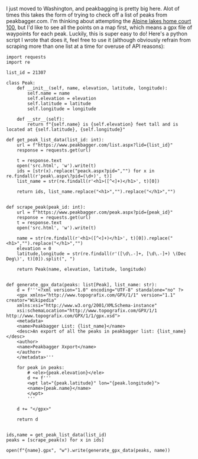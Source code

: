 I just moved to Washington, and peakbagging is pretty big here. Alot of times this takes the form of trying to check off a list of peaks from peakbagger.com. I'm thinking about attempting the [Alpine lakes home court 100](https://www.peakbagger.com/list.aspx?lid=21307), but I'd like to see all the points on a map first, which means a gpx file of waypoints for each peak. Luckily, this is super easy to do! Here's a python script I wrote that does it, feel free to use it (although obviously refrain from scraping more than one list at a time for overuse of API reasons):

    import requests
    import re

    list_id = 21307
    
    class Peak:
        def __init__(self, name, elevation, latitude, longitude):
            self.name = name
            self.elevation = elevation
            self.latitude = latitude
            self.longitude = longitude

        def __str__(self):
            return f"{self.name} is {self.elevation} feet tall and is located at {self.latitude}, {self.longitude}"

    def get_peak_list_data(list_id: int):
        url = f"https://www.peakbagger.com/list.aspx?lid={list_id}"
        response = requests.get(url)

        t = response.text
        open('src.html', 'w').write(t)
        ids = [str(x).replace("peack.aspx?pid=","") for x in  re.findall(r'peak\.aspx\?pid=(\d+)', t)]
        list_name = str(re.findall(r'<h1>([^<]+)</h1>', t)[0])

        return ids, list_name.replace("<h1>","").replace("</h1>","")


    def scrape_peak(peak_id: int):
        url = f"https://www.peakbagger.com/peak.aspx?pid={peak_id}"
        response = requests.get(url)
        t = response.text
        open('src.html', 'w').write(t)

        name = str(re.findall(r'<h1>([^<]+)</h1>', t)[0]).replace("<h1>","").replace("</h1>","")
        elevation = 0
        latitude,longitude = str(re.findall(r'([\d\.-]+, [\d\.-]+) \(Dec Deg\)', t)[0]).split(", ")

        return Peak(name, elevation, latitude, longitude)


    def generate_gpx_data(peaks: list[Peak], list_name: str):
        d = f'''<?xml version="1.0" encoding="UTF-8" standalone="no" ?>
        <gpx xmlns="http://www.topografix.com/GPX/1/1" version="1.1" creator="Wikipedia"
        xmlns:xsi="http://www.w3.org/2001/XMLSchema-instance"
        xsi:schemaLocation="http://www.topografix.com/GPX/1/1 http://www.topografix.com/GPX/1/1/gpx.xsd">
        <metadata>
        <name>Peakbagger List: {list_name}</name>
        <desc>An export of all the peaks in peakbagger list: {list_name}</desc>
        <author>
        <name>Peakbagger Xxport</name>
        </author>
        </metadata>'''

        for peak in peaks:
            # <ele>{peak.elevation}</ele>
            d += f'''
            <wpt lat="{peak.latitude}" lon="{peak.longitude}">
            <name>{peak.name}</name>
            </wpt>
            '''

        d += "</gpx>"

        return d


    ids,name = get_peak_list_data(list_id)
    peaks = [scrape_peak(x) for x in ids]

    open(f"{name}.gpx", "w").write(generate_gpx_data(peaks, name))


